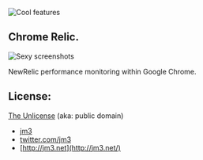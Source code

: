 ![Cool features](https://github.com/jm3/chrome-relic/raw/master/header.png)

## Chrome Relic.

![Sexy screenshots](https://github.com/jm3/chrome-relic/raw/master/screenshot.png)

NewRelic performance monitoring within Google Chrome.

## License:

[The Unlicense](http://unlicense.org) (aka: public domain) 

 * [jm3](http://jm3.net/) 
 * [twitter.com/jm3](http://twitter.com/jm3)
 * [http://jm3.net](http://jm3.net/)
